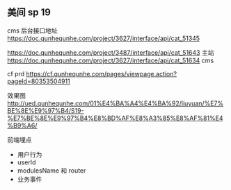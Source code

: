 ## 美间 sp 19

cms 后台接口地址 https://doc.qunhequnhe.com/project/3627/interface/api/cat_51345

https://doc.qunhequnhe.com/project/3487/interface/api/cat_51643 主站
https://doc.qunhequnhe.com/project/3627/interface/api/cat_51634 cms

cf prd https://cf.qunhequnhe.com/pages/viewpage.action?pageId=80353504911

效果图 http://ued.qunhequnhe.com/01%E4%BA%A4%E4%BA%92/liuyuan/%E7%BE%8E%E9%97%B4/S19-%E7%BE%8E%E9%97%B4%E8%BD%AF%E8%A3%85%E8%AF%81%E4%B9%A6/

前端埋点

- 用户行为
- userId
- modulesName 和 router
- 业务事件
